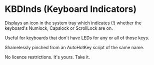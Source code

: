 # KBDInds (Keyboard Indicators)

Displays an icon in the system tray which indicates (!) whether the keyboard's Numlock, Capslock or ScrollLock are on.

Useful for keyboards that don't have LEDs for any or all of those keys.

Shamelessly pinched from an AutoHotKey script of the same name.

No licence restrictions. It's yours. Take it.
 
